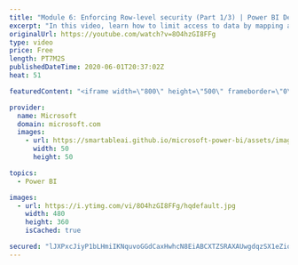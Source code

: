 ```yaml
---
title: "Module 6: Enforcing Row-level security (Part 1/3) | Power BI Developer in a Day"
excerpt: "In this video, learn how to limit access to data by mapping application users to dataset roles. This is video 16 of 20.    The Power BI Developer in a Day online course empowers you as an app developer with the technical knowledge required to embed Power BI content. We recommend you watch the videos"
originalUrl: https://youtube.com/watch?v=8O4hzGI8FFg
type: video
price: Free
length: PT7M2S
publishedDateTime: 2020-06-01T20:37:02Z
heat: 51

featuredContent: "<iframe width=\"800\" height=\"500\" frameborder=\"0\" src=\"https://www.youtube.com/embed/8O4hzGI8FFg\" allow=\"accelerometer; autoplay; encrypted-media; gyroscope; picture-in-picture\" allowfullscreen></iframe>"

provider:
  name: Microsoft
  domain: microsoft.com
  images:
    - url: https://smartableai.github.io/microsoft-power-bi/assets/images/organizations/microsoft.com-50x50.jpg
      width: 50
      height: 50

topics:
  - Power BI

images:
  - url: https://i.ytimg.com/vi/8O4hzGI8FFg/hqdefault.jpg
    width: 480
    height: 360
    isCached: true

secured: "lJXPxcJiyP1bLHmiIKNquvoGGdCaxHwhcN8EiABCXTZSRAXAUwgdqzSX1eZiqz+aI5h5VqZhtGjU3LaTBAuhzWzMyBBdvchyjONgS1n9Qf5AEv2BI/IxcdtEL4xGNaXyYhBirwbtQPv+zVw21y35xExXsFauvL+TBsmQPRgeO+pNGQQF4W9jzPVlYRGRjIHFpmcNoYktA/bTZlhEo+QxI6nc0FqgH45pvSQT9wgOvyiqoQfkk8LSS0dxkkV8K2nnrtZ6l9x8G5B0aG7EJ8cID6fsENN/XrfjOlcKHoJPexD2gQ4ojsJvZkxBIT+GHLOSHmHeomqMORovup52Fo4YMvdjILrmrBwatUIOOZ8qe62DOmiVv5Bz2xSlSpDtXpAjVacB12UhP6zsgPQ5HhkFRNCrQiCn42u6NG1FQWqcEQQ=;Y9Vx2koo3uPFIqzR7GyvsA=="
---
```



